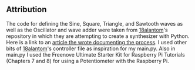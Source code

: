 ## Attribution
The code for defining the Sine, Square, Triangle, and Sawtooth waves as well as the Oscillator and wave adder were taken from [18alantom](https://github.com/18alantom/synth)'s repository in which they are attempting to create a synthesizer with Python. Here is a link to an [article the wrote documenting the process](https://python.plainenglish.io/making-a-synth-with-python-oscillators-2cb8e68e9c3b). 
I used other bits of [18alantom](https://github.com/18alantom/synth)'s controller file as inspiration for my main.py. 
Also in main.py I used the Freenove Ultimate Starter Kit for Raspberry Pi Tutorials (Chapters 7 and 8) for using a Potentiometer with the Raspberry Pi.
